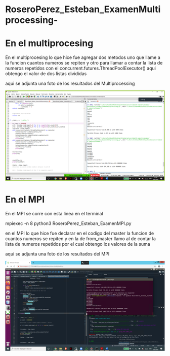 # RoseroPerez_Esteban_ExamenMultiprocessing-
# En el multiprocesing
En el multiprocesing lo que hice fue agregar dos metodos uno que llame a la funcion cuantos numeros se repiten y
otro para llamar a contar la lista de numeros repetidos con el concurrent.futures.ThreadPoolExecutor() aqui 
obtengo el valor de dos listas divididas

aqui se adjunta una foto de los resultados del Multiprocessing

![alt text](multi.png)

# En el MPI
En el MPI se corre con esta linea en el terminal

mpiexec -n 8 python3 RoseroPerez_Esteban_ExamenMPI.py

en el MPI lo que hice fue declarar en el codigo del master la funcion de cuantos numeros se repiten y en la de from_master llamo al de contar la lista de numeros repetidos por el cual obtengo los valores de la suma

aqui se adjunta una foto de los resultados del MPI

![alt text](mpi.png)



